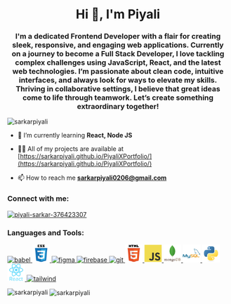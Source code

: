 <h1 align="center">Hi 👋, I'm Piyali</h1>
<h3 align="center">I'm a dedicated Frontend Developer with a flair for creating sleek, responsive, and engaging web applications. Currently on a journey to become a Full Stack Developer, I love tackling complex challenges using JavaScript, React, and the latest web technologies. I’m passionate about clean code, intuitive interfaces, and always look for ways to elevate my skills. Thriving in collaborative settings, I believe that great ideas come to life through teamwork. Let’s create something extraordinary together!</h3>

<p align="left"> <img src="https://komarev.com/ghpvc/?username=sarkarpiyali&label=Profile%20views&color=0e75b6&style=flat" alt="sarkarpiyali" /> </p>

- 🌱 I’m currently learning **React, Node JS**

- 👨‍💻 All of my projects are available at [https://sarkarpiyali.github.io/PiyaliXPortfolio/](https://sarkarpiyali.github.io/PiyaliXPortfolio/)

- 📫 How to reach me **sarkarpiyali0206@gmail.com**

<h3 align="left">Connect with me:</h3>
<p align="left">
<a href="https://linkedin.com/in/piyali-sarkar-376423307" target="blank"><img align="center" src="https://raw.githubusercontent.com/rahuldkjain/github-profile-readme-generator/master/src/images/icons/Social/linked-in-alt.svg" alt="piyali-sarkar-376423307" height="30" width="40" /></a>
</p>

<h3 align="left">Languages and Tools:</h3>
<p align="left"> <a href="https://babeljs.io/" target="_blank" rel="noreferrer"> <img src="https://www.vectorlogo.zone/logos/babeljs/babeljs-icon.svg" alt="babel" width="40" height="40"/> </a> <a href="https://www.w3schools.com/css/" target="_blank" rel="noreferrer"> <img src="https://raw.githubusercontent.com/devicons/devicon/master/icons/css3/css3-original-wordmark.svg" alt="css3" width="40" height="40"/> </a> <a href="https://www.figma.com/" target="_blank" rel="noreferrer"> <img src="https://www.vectorlogo.zone/logos/figma/figma-icon.svg" alt="figma" width="40" height="40"/> </a> <a href="https://firebase.google.com/" target="_blank" rel="noreferrer"> <img src="https://www.vectorlogo.zone/logos/firebase/firebase-icon.svg" alt="firebase" width="40" height="40"/> </a> <a href="https://git-scm.com/" target="_blank" rel="noreferrer"> <img src="https://www.vectorlogo.zone/logos/git-scm/git-scm-icon.svg" alt="git" width="40" height="40"/> </a> <a href="https://www.w3.org/html/" target="_blank" rel="noreferrer"> <img src="https://raw.githubusercontent.com/devicons/devicon/master/icons/html5/html5-original-wordmark.svg" alt="html5" width="40" height="40"/> </a> <a href="https://developer.mozilla.org/en-US/docs/Web/JavaScript" target="_blank" rel="noreferrer"> <img src="https://raw.githubusercontent.com/devicons/devicon/master/icons/javascript/javascript-original.svg" alt="javascript" width="40" height="40"/> </a> <a href="https://www.mongodb.com/" target="_blank" rel="noreferrer"> <img src="https://raw.githubusercontent.com/devicons/devicon/master/icons/mongodb/mongodb-original-wordmark.svg" alt="mongodb" width="40" height="40"/> </a> <a href="https://www.mysql.com/" target="_blank" rel="noreferrer"> <img src="https://raw.githubusercontent.com/devicons/devicon/master/icons/mysql/mysql-original-wordmark.svg" alt="mysql" width="40" height="40"/> </a> <a href="https://www.python.org" target="_blank" rel="noreferrer"> <img src="https://raw.githubusercontent.com/devicons/devicon/master/icons/python/python-original.svg" alt="python" width="40" height="40"/> </a> <a href="https://reactjs.org/" target="_blank" rel="noreferrer"> <img src="https://raw.githubusercontent.com/devicons/devicon/master/icons/react/react-original-wordmark.svg" alt="react" width="40" height="40"/> </a> <a href="https://tailwindcss.com/" target="_blank" rel="noreferrer"> <img src="https://www.vectorlogo.zone/logos/tailwindcss/tailwindcss-icon.svg" alt="tailwind" width="40" height="40"/> </a> </p>

<p><img align="left" src="https://github-readme-stats.vercel.app/api/top-langs?username=sarkarpiyali&show_icons=true&locale=en&layout=compact" alt="sarkarpiyali" /></p>

<p>&nbsp;<img align="center" src="https://github-readme-stats.vercel.app/api?username=sarkarpiyali&show_icons=true&locale=en" alt="sarkarpiyali" /></p>

